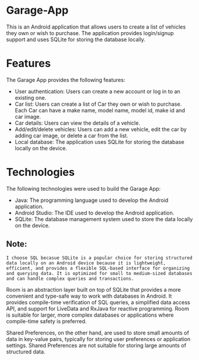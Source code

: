 # Garage-App
This is an Android application that allows users to create a list of vehicles they own or wish to purchase. The application provides login/signup support and uses SQLite for storing the database locally.

# Features
The Garage App provides the following features:

* User authentication: Users can create a new account or log in to an existing one.
* Car list: Users can create a list of Car they own or wish to purchase. Each Car can have a make name, model name, model id, make id and car image.
* Car details: Users can view the details of a vehicle.
* Add/edit/delete vehicles: Users can add a new vehicle, edit the car by adding car image, or delete a car from the list.
* Local database: The application uses SQLite for storing the database locally on the device.

# Technologies
The following technologies were used to build the Garage App:

* Java: The programming language used to develop the Android application.
* Android Studio: The IDE used to develop the Android application.
* SQLite: The database management system used to store the data locally on the device.

## Note:
    I choose SQL becasue SQLite is a popular choice for storing structured data locally on an Android device because it is lightweight, efficient, and provides a flexible SQL-based interface for organizing and querying data. It is optimized for small to medium-sized databases and can handle complex queries and transactions.

Room is an abstraction layer built on top of SQLite that provides a more convenient and type-safe way to work with databases in Android. It provides compile-time verification of SQL queries, a simplified data access API, and support for LiveData and RxJava for reactive programming. Room is suitable for larger, more complex databases or applications where compile-time safety is preferred.

Shared Preferences, on the other hand, are used to store small amounts of data in key-value pairs, typically for storing user preferences or application settings. Shared Preferences are not suitable for storing large amounts of structured data.
